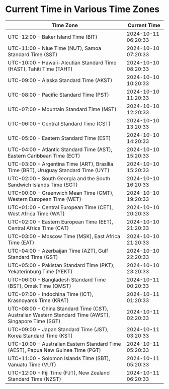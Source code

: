 # Current Time in Various Time Zones

| Time Zone | Current Time |
|-----------|--------------|
| UTC-12:00 - Baker Island Time (BIT) | 2024-10-11 06:20:33 |
| UTC-11:00 - Niue Time (NUT), Samoa Standard Time (SST) | 2024-10-10 07:20:33 |
| UTC-10:00 - Hawaii-Aleutian Standard Time (HAST), Tahiti Time (TAHT) | 2024-10-10 08:20:33 |
| UTC-09:00 - Alaska Standard Time (AKST) | 2024-10-10 10:20:33 |
| UTC-08:00 - Pacific Standard Time (PST) | 2024-10-10 11:20:33 |
| UTC-07:00 - Mountain Standard Time (MST) | 2024-10-10 12:20:33 |
| UTC-06:00 - Central Standard Time (CST) | 2024-10-10 13:20:33 |
| UTC-05:00 - Eastern Standard Time (EST) | 2024-10-10 14:20:33 |
| UTC-04:00 - Atlantic Standard Time (AST), Eastern Caribbean Time (ECT) | 2024-10-10 15:20:33 |
| UTC-03:00 - Argentina Time (ART), Brasília Time (BRT), Uruguay Standard Time (UYT) | 2024-10-10 15:20:33 |
| UTC-02:00 - South Georgia and the South Sandwich Islands Time (SGT) | 2024-10-10 16:20:33 |
| UTC±00:00 - Greenwich Mean Time (GMT), Western European Time (WET) | 2024-10-10 19:20:33 |
| UTC+01:00 - Central European Time (CET), West Africa Time (WAT) | 2024-10-10 20:20:33 |
| UTC+02:00 - Eastern European Time (EET), Central Africa Time (CAT) | 2024-10-10 21:20:33 |
| UTC+03:00 - Moscow Time (MSK), East Africa Time (EAT) | 2024-10-10 21:20:33 |
| UTC+04:00 - Azerbaijan Time (AZT), Gulf Standard Time (GST) | 2024-10-10 22:20:33 |
| UTC+05:00 - Pakistan Standard Time (PKT), Yekaterinburg Time (YEKT) | 2024-10-10 23:20:33 |
| UTC+06:00 - Bangladesh Standard Time (BST), Omsk Time (OMST) | 2024-10-11 00:20:33 |
| UTC+07:00 - Indochina Time (ICT), Krasnoyarsk Time (KRAT) | 2024-10-11 01:20:33 |
| UTC+08:00 - China Standard Time (CST), Australian Western Standard Time (AWST), Singapore Time (SGT) | 2024-10-11 02:20:33 |
| UTC+09:00 - Japan Standard Time (JST), Korea Standard Time (KST) | 2024-10-11 03:20:33 |
| UTC+10:00 - Australian Eastern Standard Time (AEST), Papua New Guinea Time (PGT) | 2024-10-11 05:20:33 |
| UTC+11:00 - Solomon Islands Time (SBT), Vanuatu Time (VUT) | 2024-10-11 05:20:33 |
| UTC+12:00 - Fiji Time (FJT), New Zealand Standard Time (NZST) | 2024-10-11 06:20:33 |
